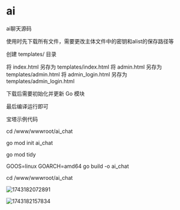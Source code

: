 # ai
ai聊天源码

使用时先下载所有文件，需要更改主体文件中的密钥和alist的保存路径等

创建 templates/ 目录

 将 index.html 另存为 templates/index.html
 将 admin.html 另存为 templates/admin.html
 将 admin_login.html 另存为 templates/admin_login.html

下载后需要初始化并更新 Go 模块

最后编译运行即可

宝塔示例代码

cd /www/wwwroot/ai_chat

go mod init ai_chat

go mod tidy

GOOS=linux GOARCH=amd64 go build -o ai_chat

cd /www/wwwroot/ai_chat



![1743182072891](https://github.com/user-attachments/assets/089fc2da-5d5b-47ef-8072-c7acc490b3ac)

![1743182157834](https://github.com/user-attachments/assets/62632317-f94b-49c3-9987-54f3c328c4c2)
